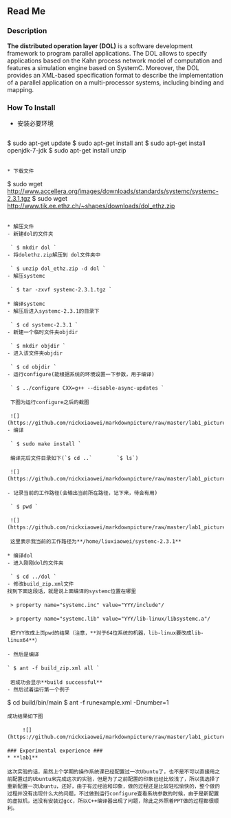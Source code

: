 ## Read Me ##

### Description ###

**The distributed operation layer (DOL)** is a software development framework to program parallel applications. The DOL allows to specify applications based on the Kahn process network model of computation and features a simulation engine based on SystemC. Moreover, the DOL provides an XML-based specification format to describe the implementation of a parallel application on a multi-processor systems, including binding and mapping.

### How To Install ###

* 安装必要环境
   ``` 
$ sudo apt-get update
$ sudo apt-get install ant
$ sudo apt-get install openjdk-7-jdk
$ sudo apt-get install unzip
   ```

* 下载文件
   ```
$ sudo wget http://www.accellera.org/images/downloads/standards/systemc/systemc-2.3.1.tgz
$ sudo wget http://www.tik.ee.ethz.ch/~shapes/downloads/dol_ethz.zip
   ```

* 解压文件 
 - 新建dol的文件夹

    ` $ mkdir dol `
 - 将dolethz.zip解压到 dol文件夹中

    ` $ unzip dol_ethz.zip -d dol `
 - 解压systemc

    ` $ tar -zxvf systemc-2.3.1.tgz `

* 编译systemc
 - 解压后进入systemc-2.3.1的目录下

    ` $ cd systemc-2.3.1 `
 - 新建一个临时文件夹objdir

 	` $ mkdir objdir `
 - 进入该文件夹objdir

 	` $ cd objdir `
 - 运行configure(能根据系统的环境设置一下参数，用于编译)

 	` $ ../configure CXX=g++ --disable-async-updates `

   	下图为运行configure之后的截图

   	![](https://github.com/nickxiaowei/markdownpicture/raw/master/lab1_picture1.png)
 - 编译

 	` $ sudo make install `

   	编译完后文件目录如下(`$ cd ..`        `$ ls`)

   	![](https://github.com/nickxiaowei/markdownpicture/raw/master/lab1_picture2.jpg)

 - 记录当前的工作路径(会输出当前所在路径，记下来，待会有用)

 	` $ pwd `

   	![](https://github.com/nickxiaowei/markdownpicture/raw/master/lab1_picture3.png)

   	这里表示我当前的工作路径为**/home/liuxiaowei/systemc-2.3.1**

* 编译dol
 - 进入刚刚dol的文件夹
 
    ` $ cd ../dol `
 - 修改build_zip.xml文件
   找到下面这段话，就是说上面编译的systemc位置在哪里

   	> property name="systemc.inc" value="YYY/include"/

   	> property name="systemc.lib" value="YYY/lib-linux/libsystemc.a"/

   	把YYY改成上页pwd的结果（注意，**对于64位系统的机器，lib-linux要改成lib-linux64**）

 - 然后是编译
 
   ` $ ant -f build_zip.xml all `

   	若成功会显示**build successful**
 - 然后试着运行第一个例子
   
   ``` 
   $ cd build/bin/main
   $ ant -f runexample.xml -Dnumber=1
   ```
   成功结果如下图

   		![](https://github.com/nickxiaowei/markdownpicture/raw/master/lab1_picture4.png)

### Experimental experience ###
* **lab1**

 这次实验的话，虽然上个学期的操作系统课已经配置过一次Ubuntu了，也不是不可以直接用之前配置过的Ubuntu来完成这次的实验，但是为了之前配置的印象已经比较浅了，所以我选择了重新配置一次Ubuntu，还好，由于有过经验和印象，做的过程还是比较轻松愉快的，整个做的过程并没有出现什么大的问题，不过做到运行configure查看系统参数的时候，由于是新配置的虚拟机，还没有安装过gcc，所以C++编译器出现了问题，除此之外照着PPT做的过程都很顺利。